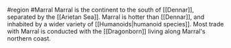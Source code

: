#region #Marral
Marral is the continent to the south of [[Dennar]], separated by the [[Arietan Sea]]. Marral is hotter than [[Dennar]], and inhabited by a wider variety of [[Humanoids|humanoid species]]. Most trade with Marral is conducted with the [[Dragonborn]] living along Marral's northern coast.